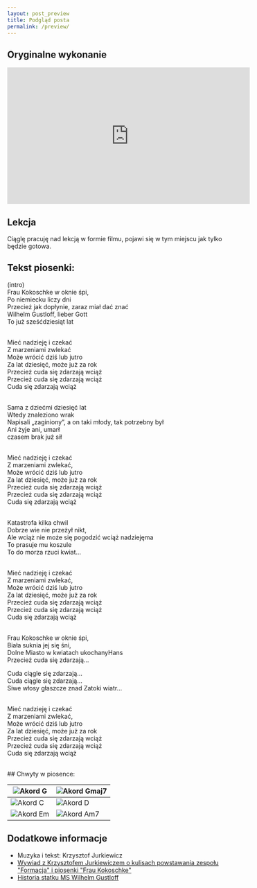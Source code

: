 ```yaml
---
layout: post_preview
title: Podgląd posta
permalink: /preview/
---
```


## Oryginalne wykonanie

<iframe width="560" height="315" src="https://www.youtube.com/embed/N1vusIC4wVU" frameborder="0" allow="accelerometer; autoplay; encrypted-media; gyroscope; picture-in-picture" allowfullscreen></iframe>

## Lekcja
Ciąglę pracuję nad lekcją w formie filmu, pojawi się w tym miejscu jak tylko będzie gotowa.

## Tekst piosenki:

<p class="show-chords">
<span data-chord="G">(intro)</span><br>
<span data-chord="Gmaj7">Frau Kokoschke w oknie </span><span data-chord="G">śpi,</span><br>
<span data-chord="Gmaj7">Po niemiecku liczy </span><span data-chord="G">dni</span><br>
Przecież <span data-chord="C">jak dopłynie</span>, <span data-chord="D">zaraz miał dać </span><span data-chord="G">znać</span><span data-chord="G/F#"> </span><br>
Wilhelm <span data-chord="Em">Gustloff</span>, lieber <span data-chord="C">Gott</span><br>
To już <span data-chord="D">sześćdziesiąt </span><span data-chord="G">lat</span><br><br>

<span data-chord="Em">Mieć </span><span data-chord="D">nadzieję i </span><span data-chord="C">czekać</span><br>
<span data-chord="Em">Z marze</span><span data-chord="D">niami </span><span data-chord="C">zwlekać</span><br>
<span data-chord="Am7">Może wrócić dziś lub jutro</span><br>
Za lat <span data-chord="D">dziesięć, może już za </span><span data-chord="G">rok</span><span data-chord="G/F#"> </span><br>
Przecież <span data-chord="C">cuda się </span><span data-chord="D">zdarzają</span><span data-chord="Em"> wciąż</span><br>
Przecież <span data-chord="C">cuda się </span><span data-chord="D">zdarzają</span><span data-chord="Em"> wciąż</span><br>
Cuda<span data-chord="C"> się </span><span data-chord="D">zdarzają</span><span data-chord="G"> wciąż</span><br><br>

<span data-chord="Gmaj7">Sama z dziećmi dziesięć </span><span data-chord="G">lat</span><br>
<span data-chord="Gmaj7">Wtedy znaleziono </span><span data-chord="G">wrak</span><br>
Napi<span data-chord="C">sali</span> „zaginiony”, a on <span data-chord="D">taki młody, tak potrzebny </span><span data-chord="G">był</span><span data-chord="G/F#"> </span><br>
Ani <span data-chord="Em">żyje ani</span>, <span data-chord="C">umarł</span><br>
czasem <span data-chord="D">brak już </span><span data-chord="G">sił</span><br><br>

<span data-chord="Em">Mieć </span><span data-chord="D">nadzieję i </span><span data-chord="C">czekać</span><br>
<span data-chord="Em">Z marze</span><span data-chord="D">niami </span><span data-chord="C">zwlekać,</span><br>
<span data-chord="Am7">Może wrócić dziś lub jutro</span><br>
Za lat <span data-chord="D">dziesięć, może już za </span><span data-chord="G">rok</span><span data-chord="G/F#"> </span><br>
Przecież <span data-chord="C">cuda się </span><span data-chord="D">zdarzają</span><span data-chord="Em"> wciąż</span><br>
Przecież <span data-chord="C">cuda się </span><span data-chord="D">zdarzają</span><span data-chord="Em"> wciąż</span><br>
Cuda<span data-chord="C"> się </span><span data-chord="D">zdarzają</span><span data-chord="G"> wciąż</span><br><br>

<span data-chord="Gmaj7">Katastrofa kilka </span><span data-chord="G">chwil</span><br>
<span data-chord="Gmaj7">Dobrze wie nie przeżył </span><span data-chord="G">nikt,</span><br>
Ale <span data-chord="C">wciąż nie może się pogodzić </span><span data-chord="D">wciąż nadzieję</span><span data-chord="G">ma</span><span data-chord="G/F#"> </span><br>
To <span data-chord="Em">prasuje mu </span><span data-chord="C">koszule</span><br>
To do <span data-chord="D">morza rzuci </span><span data-chord="G">kwiat…</span><br><br>

<span data-chord="Em">Mieć </span><span data-chord="D">nadzieję i </span><span data-chord="C">czekać</span><br>
<span data-chord="Em">Z marze</span><span data-chord="D">niami </span><span data-chord="C">zwlekać,</span><br>
<span data-chord="Am7">Może wrócić dziś lub jutro</span><br>
Za lat <span data-chord="D">dziesięć, może już za </span><span data-chord="G">rok</span><span data-chord="G/F#"> </span><br>
Przecież <span data-chord="C">cuda się </span><span data-chord="D">zdarzają</span><span data-chord="Em"> wciąż</span><br>
Przecież <span data-chord="C">cuda się </span><span data-chord="D">zdarzają</span><span data-chord="Em"> wciąż</span><br>
Cuda<span data-chord="C"> się </span><span data-chord="D">zdarzają</span><span data-chord="G"> wciąż</span><br><br>

<span data-chord="Gmaj7">Frau Kokoschke w oknie </span><span data-chord="G">śpi,</span><br>
<span data-chord="Gmaj7">Biała suknia jej się </span><span data-chord="G">śni,</span><br>
Dolne <span data-chord="C">Miasto w kwiatach </span><span data-chord="D">ukochany</span><span data-chord="G">Hans</span><span data-chord="G/F#"> </span><br>
Przecież <span data-chord="Em">cuda się </span><span data-chord="C">zdarzają…</span><br>
 
<span data-chord="Em">Cuda </span><span data-chord="D">ciągle się </span><span data-chord="C">zdarzają…</span><br>
<span data-chord="Em">Cuda </span><span data-chord="D">ciągle się </span><span data-chord="C">zdarzają…</span><br>
Siwe <span data-chord="Am7">włosy głaszcze </span><span data-chord="D">znad Zatoki </span><span data-chord="G">wiatr…</span><br><br>

<span data-chord="Em">Mieć </span><span data-chord="D">nadzieję i </span><span data-chord="C">czekać</span><br>
<span data-chord="Em">Z marze</span><span data-chord="D">niami </span><span data-chord="C">zwlekać,</span><br>
<span data-chord="Am7">Może wrócić dziś lub jutro</span><br>
Za lat <span data-chord="D">dziesięć, może już za </span><span data-chord="G">rok</span><span data-chord="G/F#"> </span><br>
Przecież <span data-chord="C">cuda się </span><span data-chord="D">zdarzają</span><span data-chord="Em"> wciąż</span><br>
Przecież <span data-chord="C">cuda się </span><span data-chord="D">zdarzają</span><span data-chord="Em"> wciąż</span><br>
Cuda<span data-chord="C"> się </span><span data-chord="D">zdarzają</span><span data-chord="G"> wciąż</span><br><br>

</p>
## Chwyty w piosence:

| ![Akord G](../chord_shapes/g.png "Akord G") | ![Akord Gmaj7](../chord_shapes/gmaj7.png "Akord Gmaj7") |
|--------|------|
| ![Akord C](../chord_shapes/c.png "Akord C") | ![Akord D](../chord_shapes/d.png "Akord D") | 
| ![Akord Em](../chord_shapes/em.png "Akord Em") | ![Akord Am7](../chord_shapes/am7.png "Akord Am7") |

## Dodatkowe informacje
- Muzyka i tekst: Krzysztof Jurkiewicz
- [Wywiad z Krzysztofem Jurkiewiczem o kulisach powstawania zespołu "Formacja" i piosenki "Frau Kokoschke"](http://www.szantymaniak.pl/artykuly/staramy-sie-grac-tak-zeby-ludzie-chcieli-sluchac---wywiad-z-krzysztofem-jurkiewiczem/)
- [Historia statku MS Wilhelm Gustloff](https://pl.wikipedia.org/wiki/MS_Wilhelm_Gustloff)